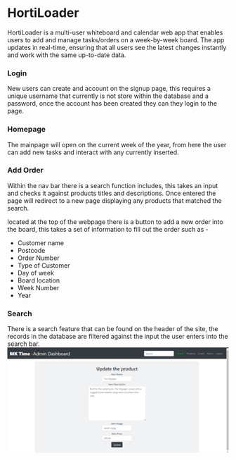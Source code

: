 
# HortiLoader

HortiLoader is a multi-user whiteboard and calendar web app that enables users to add and manage tasks/orders on a week-by-week board. The app updates in real-time, ensuring that all users see the latest changes instantly and work with the same up-to-date data.

### Login
New users can create and account on the signup page, this requires a unique username that currently is not store within the database and a password, once the account has been created they can they login to the page.

### Homepage
The mainpage will open on the current week of the year, from here the user can add new tasks and interact with any currently inserted. 

### Add Order
Within the nav bar there is a search function includes, this takes an input and checks it against products titles and descriptions. Once entered the page will redirect to a new page displaying any products that matched the search.

located at the top of the webpage there is a button to add a new order into the board, this takes a set of information to fill out the order such as - 
* Customer name 
* Postcode 
* Order Number 
* Type of Customer
* Day of week 
* Board location
* Week Number
* Year

### Search
There is a search feature that can be found on the header of the site, the records in the database are filtered against the input the user enters into the search bar. 
![Admin Product Page](https://github.com/LGRV-alt/CodeSpace2024/blob/main/MK-Time%20Project/Images/Admin-Update.png)






